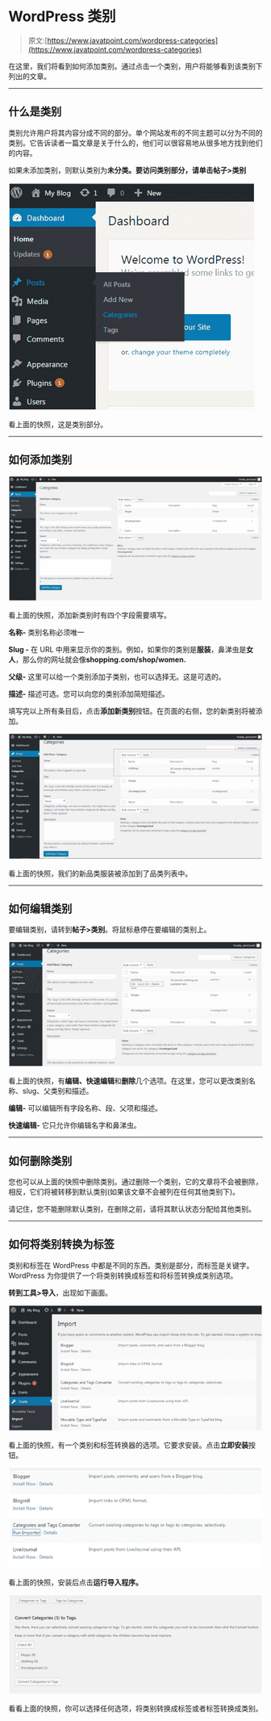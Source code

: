 # WordPress 类别

> 原文:[https://www.javatpoint.com/wordpress-categories](https://www.javatpoint.com/wordpress-categories)

在这里，我们将看到如何添加类别。通过点击一个类别，用户将能够看到该类别下列出的文章。

* * *

## 什么是类别

类别允许用户将其内容分成不同的部分。单个网站发布的不同主题可以分为不同的类别。它告诉读者一篇文章是关于什么的，他们可以很容易地从很多地方找到他们的内容。

如果未添加类别，则默认类别为**未分类。**要访问类别部分，请单击**帖子>类别**

![Wordpress Wordpress categories1](img/44a4f87f9394c8853ccba08123eb089d.png)

看上面的快照，这是类别部分。

* * *

## 如何添加类别

![Wordpress Wordpress categories2](img/f48413a592ecdd1bc222489fa7e30c63.png)

看上面的快照，添加新类别时有四个字段需要填写。

**名称-** 类别名称必须唯一

**Slug -** 在 URL 中用来显示你的类别。例如，如果你的类别是**服装**，鼻涕虫是**女人**，那么你的网址就会像**shopping.com/shop/women.**

**父级-** 这里可以给一个类别添加子类别，也可以选择无。这是可选的。

**描述-** 描述可选。您可以向您的类别添加简短描述。

填写完以上所有条目后，点击**添加新类别**按钮。在页面的右侧，您的新类别将被添加。

![Wordpress Wordpress categories3](img/a9583b6342be595646520d458b063596.png)

看上面的快照，我们的新品类服装被添加到了品类列表中。

* * *

## 如何编辑类别

要编辑类别，请转到**帖子>类别**。将鼠标悬停在要编辑的类别上。

![Wordpress Wordpress categories4](img/af173de2cb2e55166854d1fe687c50ee.png)

看上面的快照，有**编辑、快速编辑**和**删除**几个选项。在这里，您可以更改类别名称、slug、父类别和描述。

**编辑-** 可以编辑所有字段名称、段、父项和描述。

**快速编辑-** 它只允许你编辑名字和鼻涕虫。

* * *

## 如何删除类别

您也可以从上面的快照中删除类别。通过删除一个类别，它的文章将不会被删除，相反，它们将被转移到默认类别(如果该文章不会被列在任何其他类别下)。

请记住，您不能删除默认类别，在删除之前，请将其默认状态分配给其他类别。

* * *

## 如何将类别转换为标签

类别和标签在 WordPress 中都是不同的东西。类别是部分，而标签是关键字。WordPress 为你提供了一个将类别转换成标签和将标签转换成类别选项。

**转到工具>导入**，出现如下画面。

![Wordpress Wordpress categories5](img/0ad18dfc2c1e3ac40a6774ef9143b2d6.png)

看上面的快照，有一个类别和标签转换器的选项。它要求安装。点击**立即安装**按钮。

![Wordpress Wordpress categories6](img/43bf98a18f987f4d253693479a4b1742.png)

看上面的快照，安装后点击**运行导入程序。**

![Wordpress Wordpress categories7](img/14bc39fe8364e4b84a3a75984d4f7fd2.png)

看看上面的快照，你可以选择任何选项，将类别转换成标签或者标签转换成类别。